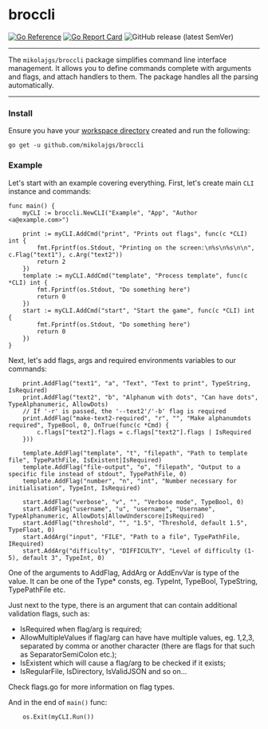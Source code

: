 # broccli

[![Go Reference](https://pkg.go.dev/badge/github.com/mikolajgs/broccli.svg)](https://pkg.go.dev/github.com/mikolajgs/broccli) [![Go Report Card](https://goreportcard.com/badge/github.com/mikolajgs/broccli)](https://goreportcard.com/report/github.com/mikolajgs/broccli) ![GitHub release (latest SemVer)](https://img.shields.io/github/v/release/mikolajgs/broccli?sort=semver)

----

The `mikolajgs/broccli` package simplifies command line interface management. It allows you to define commands complete with arguments and flags, and attach handlers to them. The package handles all the parsing automatically.

----

### Install

Ensure you have your
[workspace directory](https://golang.org/doc/code.html#Workspaces) created and
run the following:

```
go get -u github.com/mikolajgs/broccli
```

### Example

Let's start with an example covering everything. First, let's create main
`CLI` instance and commands:

```
func main() {
    myCLI := broccli.NewCLI("Example", "App", "Author <a@example.com>")

    print := myCLI.AddCmd("print", "Prints out flags", func(c *CLI) int {
        fmt.Fprintf(os.Stdout, "Printing on the screen:\n%s\n%s\n\n", c.Flag("text1"), c.Arg("text2"))
        return 2
    })
    template := myCLI.AddCmd("template", "Process template", func(c *CLI) int {
        fmt.Fprintf(os.Stdout, "Do something here")
        return 0
    })
    start := myCLI.AddCmd("start", "Start the game", func(c *CLI) int {
        fmt.Fprintf(os.Stdout, "Do something here")
        return 0
    })
}
```

Next, let's add flags, args and required environments variables to our commands:

```
    print.AddFlag("text1", "a", "Text", "Text to print", TypeString, IsRequired)
    print.AddFlag("text2", "b", "Alphanum with dots", "Can have dots", TypeAlphanumeric, AllowDots)
    // If '-r' is passed, the '--text2'/'-b' flag is required
    print.AddFlag("make-text2-required", "r", "", "Make alphanumdots required", TypeBool, 0, OnTrue(func(c *Cmd) {
        c.flags["text2"].flags = c.flags["text2"].flags | IsRequired
    }))

    template.AddFlag("template", "t", "filepath", "Path to template file", TypePathFile, IsExistent|IsRequired)
    template.AddFlag("file-output", "o", "filepath", "Output to a specific file instead of stdout", TypePathFile, 0)
    template.AddFlag("number", "n", "int", "Number necessary for initialisation", TypeInt, IsRequired)

    start.AddFlag("verbose", "v", "", "Verbose mode", TypeBool, 0)
    start.AddFlag("username", "u", "username", "Username", TypeAlphanumeric, AllowDots|AllowUnderscore|IsRequired)
    start.AddFlag("threshold", "", "1.5", "Threshold, default 1.5", TypeFloat, 0)
    start.AddArg("input", "FILE", "Path to a file", TypePathFile, IRequired)
    start.AddArg("difficulty", "DIFFICULTY", "Level of difficulty (1-5), default 3", TypeInt, 0)
```

One of the arguments to AddFlag, AddArg or AddEnvVar is type of the value.  It can be one of the Type* consts, eg.
TypeInt, TypeBool, TypeString, TypePathFile etc.

Just next to the type, there is an argument that can contain additional validation flags, such as:

* IsRequired when flag/arg is required;
* AllowMultipleValues if flag/arg can have have multiple values, eg. 1,2,3, separated by comma or another character (there are flags for that such as SeparatorSemiColon etc.);
* IsExistent which will cause a flag/arg to be checked if it exists;
* IsRegularFile, IsDirectory, IsValidJSON and so on...

Check flags.go for more information on flag types.

And in the end of `main()` func:

```
    os.Exit(myCLI.Run())
```
